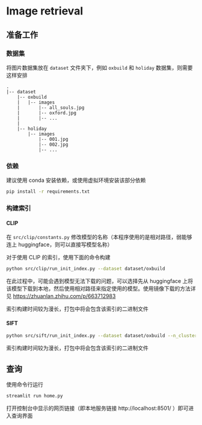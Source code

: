 # Image retrieval

## 准备工作

### 数据集

将图片数据集放在 `dataset` 文件夹下，例如 `oxbuild` 和 `holiday` 数据集，则需要这样安排

```
.
|-- dataset
    |-- oxbuild
    |   |-- images
    |       |-- all_souls.jpg
    |       |-- oxford.jpg
    |       |-- ...
    |
    |-- holiday
        |-- images
            |-- 001.jpg
            |-- 002.jpg
            |-- ...
```

### 依赖

建议使用 conda 安装依赖，或使用虚拟环境安装该部分依赖

```sh
pip install -r requirements.txt
```

### 构建索引

#### CLIP

在 `src/clip/constants.py` 修改模型的名称（本程序使用的是相对路径，弱能够连上 huggingface，则可以直接写模型名称）

对于使用 CLIP 的索引，使用下面的命令构建

```sh
python src/clip/run_init_index.py --dataset dataset/oxbuild
```

在此过程中，可能会遇到模型无法下载的问题，可以选择先从 huggingface 上将该模型下载到本地，然后使用相对路径来指定使用的模型。使用镜像下载的方法详见 https://zhuanlan.zhihu.com/p/663712983

索引构建时间较为漫长，打包中将会包含该索引的二进制文件

#### SIFT

```sh
python src/sift/run_init_index.py --dataset dataset/oxbuild --n_clusters 100
```

索引构建时间较为漫长，打包中将会包含该索引的二进制文件

## 查询

使用命令行运行

```sh
streamlit run home.py
```

打开控制台中显示的网页链接（即本地服务链接 http://localhost:8501/ ）即可进入查询界面
